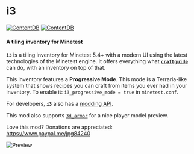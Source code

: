 # i3

[![ContentDB](https://content.minetest.net/packages/jp/i3/shields/title/)](https://content.minetest.net/packages/jp/i3/) [![ContentDB](https://content.minetest.net/packages/jp/i3/shields/downloads/)](https://content.minetest.net/packages/jp/i3/)


#### A tiling inventory for Minetest

**`i3`** is a tiling inventory for Minetest 5.4+ with a modern UI using the latest technologies of the Minetest engine.
It offers everything what [**`craftguide`**](https://github.com/minetest-mods/craftguide) can do, with an inventory on top of that.

This inventory features a **Progressive Mode**.
This mode is a Terraria-like system that shows recipes you can craft from items you ever had in your inventory.
To enable it: `i3_progressive_mode = true` in `minetest.conf`.

For developers, **`i3`** also has a [modding API](https://github.com/minetest-mods/i3/blob/master/API.md).

This mod also supports [`3d_armor`](https://github.com/minetest-mods/3d_armor) for a nice player model preview.

Love this mod? Donations are appreciated: https://www.paypal.me/jpg84240

![Preview](https://user-images.githubusercontent.com/7883281/103390611-b2bc1880-4b15-11eb-92d2-296d0137f2a1.png)
